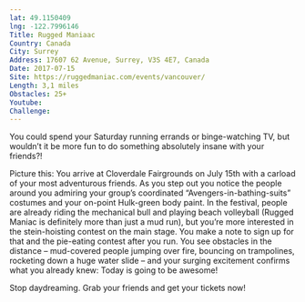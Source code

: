 ```yaml
---
lat: 49.1150409
lng: -122.7996146
Title: Rugged Maniaac
Country: Canada
City: Surrey
Address: 17607 62 Avenue, Surrey, V3S 4E7, Canada
Date: 2017-07-15
Site: https://ruggedmaniac.com/events/vancouver/
Length: 3,1 miles
Obstacles: 25+
Youtube:
Challenge:
---
```


You could spend your Saturday running errands or binge-watching TV, but wouldn’t it be more fun to do something absolutely insane with your friends?!

Picture this:  You arrive at Cloverdale Fairgrounds on July 15th with a carload of your most adventurous friends.  As you step out you notice the people around you admiring your group’s coordinated “Avengers-in-bathing-suits” costumes and your on-point Hulk-green body paint. In the festival, people are already riding the mechanical bull and playing beach volleyball (Rugged Maniac is definitely more than just a mud run), but you’re more interested in the stein-hoisting contest on the main stage.  You make a note to sign up for that and the pie-eating contest after you run.   You see obstacles in the distance – mud-covered people jumping over fire, bouncing on trampolines, rocketing down a huge water slide – and your surging excitement confirms what you already knew: Today is going to be awesome!

Stop daydreaming.  Grab your friends and get your tickets now!